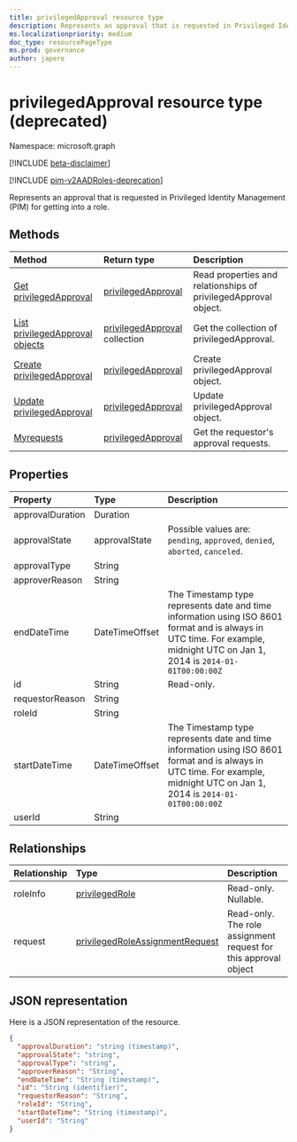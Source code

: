 ```yaml
---
title: privilegedApproval resource type
description: Represents an approval that is requested in Privileged Identity Management for getting into a role.
ms.localizationpriority: medium
doc_type: resourcePageType
ms.prod: governance
author: japere
---
```


# privilegedApproval resource type (deprecated)

Namespace: microsoft.graph

[!INCLUDE [beta-disclaimer](../../includes/beta-disclaimer.md)]

[!INCLUDE [pim-v2AADRoles-deprecation](../../includes/pim-v2AADRoles-deprecation.md)]

Represents an approval that is requested in Privileged Identity Management (PIM) for getting into a role.

## Methods

| Method                                                                            | Return type                                            | Description                                                     |
| :-------------------------------------------------------------------------------- | :----------------------------------------------------- | :-------------------------------------------------------------- |
| [Get privilegedApproval](../api/privilegedapproval-get.md)                        | [privilegedApproval](privilegedapproval.md)            | Read properties and relationships of privilegedApproval object. |
| [List privilegedApproval objects](../api/privilegedapproval-list.md)              | [privilegedApproval](privilegedapproval.md) collection | Get the collection of privilegedApproval.                       |
| [Create privilegedApproval](../api/privilegedapproval-post-privilegedapproval.md) | [privilegedApproval](privilegedapproval.md)            | Create privilegedApproval object.                               |
| [Update privilegedApproval](../api/privilegedapproval-update.md)                  | [privilegedApproval](privilegedapproval.md)            | Update privilegedApproval object.                               |
| [Myrequests](../api/privilegedapproval-myrequests.md)                             | [privilegedApproval](privilegedapproval.md)            | Get the requestor's approval requests.                          |

## Properties

| Property         | Type           | Description                                                                                                                                                                 |
| :--------------- | :------------- | :-------------------------------------------------------------------------------------------------------------------------------------------------------------------------- |
| approvalDuration | Duration       |                                                                                                                                                                             |
| approvalState    | approvalState  | Possible values are: `pending`, `approved`, `denied`, `aborted`, `canceled`.                                                                                                |
| approvalType     | String         |                                                                                                                                                                             |
| approverReason   | String         |                                                                                                                                                                             |
| endDateTime      | DateTimeOffset | The Timestamp type represents date and time information using ISO 8601 format and is always in UTC time. For example, midnight UTC on Jan 1, 2014 is `2014-01-01T00:00:00Z` |
| id               | String         | Read-only.                                                                                                                                                                  |
| requestorReason  | String         |                                                                                                                                                                             |
| roleId           | String         |                                                                                                                                                                             |
| startDateTime    | DateTimeOffset | The Timestamp type represents date and time information using ISO 8601 format and is always in UTC time. For example, midnight UTC on Jan 1, 2014 is `2014-01-01T00:00:00Z` |
| userId           | String         |                                                                                                                                                                             |

## Relationships

| Relationship | Type                                                                  | Description                                                     |
| :----------- | :-------------------------------------------------------------------- | :-------------------------------------------------------------- |
| roleInfo     | [privilegedRole](privilegedrole.md)                                   | Read-only. Nullable.                                            |
| request      | [privilegedRoleAssignmentRequest](privilegedroleassignmentrequest.md) | Read-only. The role assignment request for this approval object |

## JSON representation

Here is a JSON representation of the resource.

<!-- {
  "blockType": "resource",
  "optionalProperties": [

  ],
  "keyProperty": "id",
  "baseType":"microsoft.graph.entity",
  "@odata.type": "microsoft.graph.privilegedApproval"
}-->

```json
{
  "approvalDuration": "string (timestamp)",
  "approvalState": "string",
  "approvalType": "string",
  "approverReason": "String",
  "endDateTime": "String (timestamp)",
  "id": "String (identifier)",
  "requestorReason": "String",
  "roleId": "String",
  "startDateTime": "String (timestamp)",
  "userId": "String"
}

```

<!-- uuid: 8fcb5dbc-d5aa-4681-8e31-b001d5168d79
2015-10-25 14:57:30 UTC -->

<!--
{
  "type": "#page.annotation",
  "description": "privilegedApproval resource",
  "keywords": "",
  "section": "documentation",
  "tocPath": "",
  "suppressions": []
}
-->
